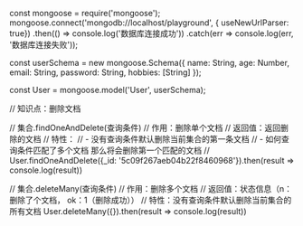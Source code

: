 const mongoose = require('mongoose');
mongoose.connect('mongodb://localhost/playground', { useNewUrlParser: true})
	.then(() => console.log('数据库连接成功'))
	.catch(err => console.log(err, '数据库连接失败'));

const userSchema = new mongoose.Schema({
	name: String,
	age: Number,
	email: String,
	password: String,
	hobbies: [String]
});

const User = mongoose.model('User', userSchema);

// 知识点：删除文档

// 集合.findOneAndDelete(查询条件)
// 作用：删除单个文档
// 返回值：返回删除的文档
// 特性：
//   - 没有查询条件默认删除当前集合的第一条文档
//   - 如何查询条件匹配了多个文档 那么将会删除第一个匹配的文档
// User.findOneAndDelete({_id: '5c09f267aeb04b22f8460968'}).then(result => console.log(result))

// 集合.deleteMany(查询条件)
// 作用：删除多个文档
// 返回值：状态信息（n：删除了个文档，   ok：1（删除成功））
// 特性：没有查询条件默认删除当前集合的所有文档
User.deleteMany({}).then(result => console.log(result))